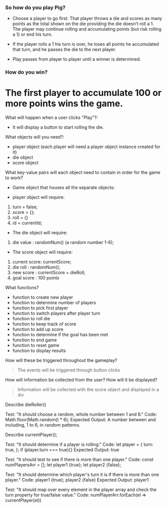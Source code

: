 ### So how do you play Pig?
* Choose a player to go first. That player throws a die and scores as many points as the total shown on the die providing the die doesn’t roll a 1. The player may continue rolling and accumulating points (but risk rolling a 1) or end his turn.

* If the player rolls a 1 his turn is over, he loses all points he accumulated that turn, and he passes the die to the next player.

* Play passes from player to player until a winner is determined.

### How do you win?
The first player to accumulate 100 or more points wins the game.
===
What will happen when a user clicks "Play"?:
- It will display a button to start rolling the die.

What objects will you need?:
- player object (each player will need a player object instance created for it)
- die object
- score object

What key-value pairs will each object need to contain in order for the game to work?

* Game object that houses all the separate objects:
- player object will require:
1. turn = false;
2. score = {};
3. roll = {}
4. id = currentId;

- The die object will require:
1. die value : randomNum() (a random number 1-6);

- The score object will require:
1. current score: currentScore;
2. die roll : randomNum();
3. new score : currentScore + dieRoll;
4. goal score : 100 points

What functions?
- function to create new player
- function to determine number of players
- function to pick first player
- function to switch players after player turn
- function to roll die
- function to keep track of score
- function to add up score
- function to determine if the goal has been met
- function to end game
- function to reset game
- function to display results

How will these be triggered throughout the gameplay?
> The events will be triggered through button clicks

How will information be collected from the user? How will it be displayed?
> Information will be collected with the score object and displayed in a div


Describe dieRoller()

Test: "It should choose a random, whole number between 1 and 6."
Code:
Math.floor(Math.random() * 6);
Expected Output: A number between and including, 1 to 6, in random patterns.


Describe currentPlayer();

Test: "It should determine if a player is rolling."
Code: 
let player = {
    turn: true,
};
if (player.turn === true){}
Expected Output: true

Test: "It should test to see if there is more than one player."
Code:
const numPlayersArr = [];
let player1 {true};
let player2 {false};

Test: "It should determine which player's turn it is if there is more than one player."
Code: 
player1 {true};
player2 {false}
Expected Output: player1

Test: "It should map over every element in the player array and check the turn property for true/false value."
Code:
numPlayerArr.forEach(el => currentPlayer(el))


